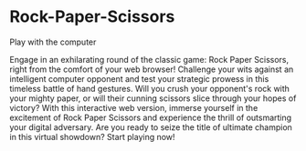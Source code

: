 # Rock-Paper-Scissors
Play with the computer

Engage in an exhilarating round of the classic game: Rock Paper Scissors, right from the comfort of your web browser! Challenge your wits against an intelligent computer opponent and test your strategic prowess in this timeless battle of hand gestures. Will you crush your opponent's rock with your mighty paper, or will their cunning scissors slice through your hopes of victory? With this interactive web version, immerse yourself in the excitement of Rock Paper Scissors and experience the thrill of outsmarting your digital adversary. Are you ready to seize the title of ultimate champion in this virtual showdown? Start playing now!
